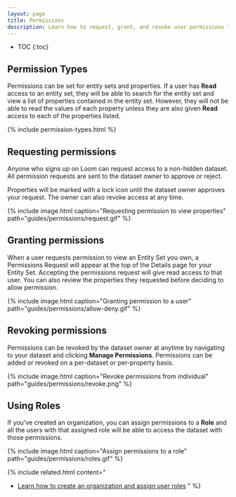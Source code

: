 ```yaml
---
layout: page
title: Permissions
description: Learn how to request, grant, and revoke user permissions to your dataset. Simplify user permissions with roles.
---
```


* TOC
{:toc}

## Permission Types

Permissions can be set for entity sets and properties. If a user has **Read** access
to an entity set, they will be able to search for the entity set and view a list
of properties contained in the entity set. However, they will not be able to
read the values of each property unless they are also given **Read** access to each
of the properties listed.

{% include permission-types.html %}

## Requesting permissions

Anyone who signs up on Loom can request access to a non-hidden dataset.
All permission requests are sent to the dataset owner to approve or reject.

Properties will be marked with a lock icon until the dataset owner approves
your request. The owner can also revoke access at any time.

{%
  include image.html
  caption="Requesting permission to view properties"
  path="guides/permissions/request.gif"
%}

## Granting permissions

When a user requests permission to view an Entity Set you own, a Permissions
Request will appear at the top of the Details page for your Entity Set. Accepting
the permissions request will give read access to that user.
You can also review the properties they requested before deciding to
allow permission.

{%
  include image.html
  caption="Granting permission to a user"
  path="guides/permissions/allow-deny.gif"
%}

## Revoking permissions

Permissions can be revoked by the dataset owner at anytime by navigating to your
dataset and clicking **Manage Permissions**. Permissions can be added or revoked
on a per-dataset or per-property basis.

{%
  include image.html
  caption="Revoke permissions from individual"
  path="guides/permissions/revoke.png"
%}

## Using Roles

If you've created an organization, you can assign permissions to a **Role** and
all the users with that assigned role will be able to access the dataset with
those permissions.

{%
  include image.html
  caption="Assign permissions to a role"
  path="guides/permissions/roles.gif"
%}

{%
  include related.html
  content="
  * [Learn how to create an organization and assign user roles](/guides/organizations/)
  "
%}
